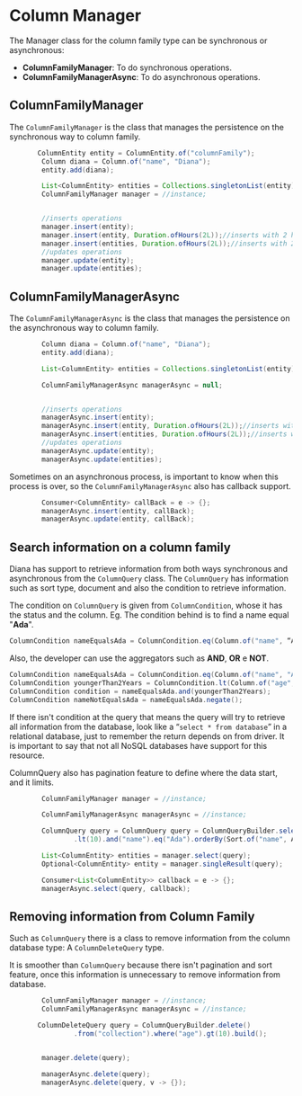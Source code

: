# Column Manager

The Manager class for the column family type can be synchronous or asynchronous:

* **ColumnFamilyManager**: To do synchronous operations.
* **ColumnFamilyManagerAsync**: To do asynchronous operations.

## **ColumnFamilyManager**

The `ColumnFamilyManager` is the class that manages the persistence on the synchronous way to column family.

```java
       ColumnEntity entity = ColumnEntity.of("columnFamily");
        Column diana = Column.of("name", "Diana");
        entity.add(diana);

        List<ColumnEntity> entities = Collections.singletonList(entity);
        ColumnFamilyManager manager = //instance;


        //inserts operations
        manager.insert(entity);
        manager.insert(entity, Duration.ofHours(2L));//inserts with 2 hours of TTL
        manager.insert(entities, Duration.ofHours(2L));//inserts with 2 hours of TTL
        //updates operations
        manager.update(entity);
        manager.update(entities);
```

## ColumnFamilyManagerAsync

The `ColumnFamilyManagerAsync` is the class that manages the persistence on the asynchronous way to column family.

```java
        Column diana = Column.of("name", "Diana");
        entity.add(diana);

        List<ColumnEntity> entities = Collections.singletonList(entity);

        ColumnFamilyManagerAsync managerAsync = null;


        //inserts operations
        managerAsync.insert(entity);
        managerAsync.insert(entity, Duration.ofHours(2L));//inserts with 2 hours of TTL
        managerAsync.insert(entities, Duration.ofHours(2L));//inserts with 2 hours of TTL
        //updates operations
        managerAsync.update(entity);
        managerAsync.update(entities);
```

Sometimes on an asynchronous process, is important to know when this process is over, so the `ColumnFamilyManagerAsync` also has callback support.

```java
        Consumer<ColumnEntity> callBack = e -> {};
        managerAsync.insert(entity, callBack);
        managerAsync.update(entity, callBack);
```

## Search information on a column family

Diana has support to retrieve information from both ways synchronous and asynchronous from the `ColumnQuery` class. The `ColumnQuery` has information such as sort type, document and also the condition to retrieve information.

The condition on `ColumnQuery` is given from `ColumnCondition`, whose it has the status and the column. Eg. The condition behind is to find a name equal "**Ada**".

```java
ColumnCondition nameEqualsAda = ColumnCondition.eq(Column.of("name", “Ada”));
```

Also, the developer can use the aggregators such as **AND**, **OR** e **NOT**.

```java
ColumnCondition nameEqualsAda = ColumnCondition.eq(Column.of("name", "Ada"));
ColumnCondition youngerThan2Years = ColumnCondition.lt(Column.of("age", 2));
ColumnCondition condition = nameEqualsAda.and(youngerThan2Years);
ColumnCondition nameNotEqualsAda = nameEqualsAda.negate();
```

If there isn't condition at the query that means the query will try to retrieve all information from the database, look like a “`select * from database`” in a relational database, just to remember the return depends on from driver. It is important to say that not all NoSQL databases have support for this resource.

ColumnQuery also has pagination feature to define where the data start, and it limits.

```java
        ColumnFamilyManager manager = //instance;

        ColumnFamilyManagerAsync managerAsync = //instance;

        ColumnQuery query = ColumnQuery query = ColumnQueryBuilder.select().from("collection").where("age")
                .lt(10).and("name").eq("Ada").orderBy(Sort.of("name", ASC)).limit(10).start(2).build();

        List<ColumnEntity> entities = manager.select(query);
        Optional<ColumnEntity> entity = manager.singleResult(query);

        Consumer<List<ColumnEntity>> callback = e -> {};
        managerAsync.select(query, callback);
```

## Removing information from Column Family

Such as `ColumnQuery` there is a class to remove information from the column database type: A `ColumnDeleteQuery` type.

It is smoother than `ColumnQuery` because there isn't pagination and sort feature, once this information is unnecessary to remove information from database.

```java
        ColumnFamilyManager manager = //instance;
        ColumnFamilyManagerAsync managerAsync = //instance;

       ColumnDeleteQuery query = ColumnQueryBuilder.delete()
                .from("collection").where("age").gt(10).build();


        manager.delete(query);

        managerAsync.delete(query);
        managerAsync.delete(query, v -> {});
```


